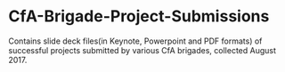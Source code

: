 # CfA-Brigade-Project-Submissions
Contains slide deck files(in Keynote, Powerpoint and PDF formats) of successful projects submitted by various CfA brigades, collected August 2017.
